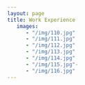 ```yaml
---
layout: page
title: Work Experience
   images: 
      - "/img/110.jpg"
      - "/img/111.jpg"
      - "/img/112.jpg"
      - "/img/113.jpg"
      - "/img/114.jpg"
      - "/img/115.jpg"- 
      - "/img/116.jpg"
---
```


